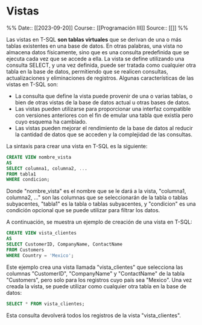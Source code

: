 # Vistas

%%
Date:: [[2023-09-20]]
Course:: [[Programación III]]
Source:: [[]]
%%

Las vistas en T-SQL **son tablas virtuales** que se derivan de una o más tablas existentes en una base de datos. En otras palabras, una vista no almacena datos físicamente, sino que es una consulta predefinida que se ejecuta cada vez que se accede a ella. La vista se define utilizando una consulta SELECT, y una vez definida, puede ser tratada como cualquier otra tabla en la base de datos, permitiendo que se realicen consultas, actualizaciones y eliminaciones de registros. Algunas características de las vistas en T-SQL son:

- La consulta que define la vista puede provenir de una o varias tablas, o bien de otras vistas de la base de datos actual u otras bases de datos.
- Las vistas pueden utilizarse para proporcionar una interfaz compatible con versiones anteriores con el fin de emular una tabla que existía pero cuyo esquema ha cambiado.
- Las vistas pueden mejorar el rendimiento de la base de datos al reducir la cantidad de datos que se acceden y la complejidad de las consultas.

La sintaxis para crear una vista en T-SQL es la siguiente:

```SQL
CREATE VIEW nombre_vista
AS
SELECT columna1, columna2, ...
FROM tabla1
WHERE condicion;
```

Donde "nombre_vista" es el nombre que se le dará a la vista, "columna1, columna2, ..." son las columnas que se seleccionarán de la tabla o tablas subyacentes, "tabla1" es la tabla o tablas subyacentes, y "condicion" es una condición opcional que se puede utilizar para filtrar los datos.

A continuación, se muestra un ejemplo de creación de una vista en T-SQL:

```SQL
CREATE VIEW vista_clientes
AS
SELECT CustomerID, CompanyName, ContactName
FROM Customers
WHERE Country = 'Mexico';
```

Este ejemplo crea una vista llamada "vista_clientes" que selecciona las columnas "CustomerID", "CompanyName" y "ContactName" de la tabla "Customers", pero solo para los registros cuyo país sea "Mexico". Una vez creada la vista, se puede utilizar como cualquier otra tabla en la base de datos:

```SQL
SELECT * FROM vista_clientes;
```

Esta consulta devolverá todos los registros de la vista "vista_clientes".
